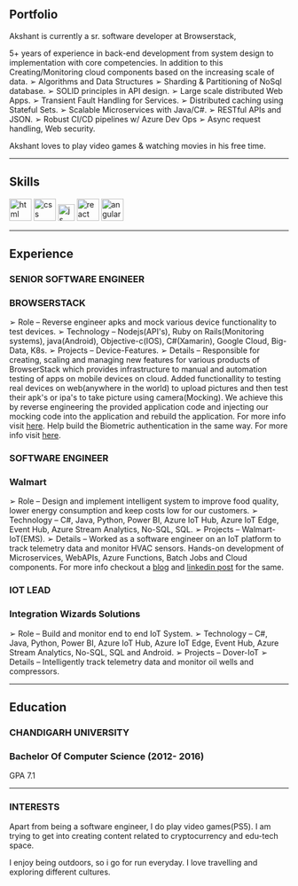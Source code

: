## Portfolio

Akshant is currently a sr. software developer at Browserstack,

5+ years of experience in back-end development from system design to
implementation with core competencies. In addition to this
Creating/Monitoring cloud components based on the increasing scale of data.
➢ Algorithms and Data Structures
➢ Sharding & Partitioning of NoSql database.
➢ SOLID principles in API design.
➢ Large scale distributed Web Apps.
➢ Transient Fault Handling for Services.
➢ Distributed caching using Stateful Sets.
➢ Scalable Microservices with Java/C#.
➢ RESTful APIs and JSON.
➢ Robust CI/CD pipelines w/ Azure Dev Ops
➢ Async request handling, Web security.

Akshant loves to play video games & watching movies in his free time.

---

## Skills

<p align='left'>
  <img src="https://upload.wikimedia.org/wikipedia/commons/thumb/6/61/HTML5_logo_and_wordmark.svg/2048px-HTML5_logo_and_wordmark.svg.png" alt="html" width="40" height="40">
  <img src='https://upload.wikimedia.org/wikipedia/commons/thumb/d/d5/CSS3_logo_and_wordmark.svg/1200px-CSS3_logo_and_wordmark.svg.png' alt="css" width="40" height="40">
  <img src='https://upload.wikimedia.org/wikipedia/commons/6/6a/JavaScript-logo.png' height='30' width='auto' alt="js">
   <img src="https://upload.wikimedia.org/wikipedia/commons/thumb/a/a7/React-icon.svg/1280px-React-icon.svg.png" alt="react" width="auto" height="40"/>
   <img src="https://angular.io/assets/images/logos/angular/angular.svg" alt="angular" width="40" height="40"/>
</p>

---

## Experience

### **SENIOR SOFTWARE ENGINEER**
### BROWSERSTACK

➢ Role – Reverse engineer apks and mock various device functionality to test devices.
➢ Technology – Nodejs(API's), Ruby on Rails(Monitoring systems), java(Android), Objective-c(IOS), C#(Xamarin), Google Cloud, Big-Data, K8s.
➢ Projects – Device-Features.
➢ Details – Responsible for creating, scaling and managing new features for various products of BrowserStack which provides infrastructure to manual and automation testing of apps on mobile devices on cloud. Added functionallity to testing real devices on web(anywhere in the world) to upload pictures and then test their apk's or ipa's to take picture using camera(Mocking). We achieve this by reverse engineering the provided application code and injecting our mocking code into the application and rebuild the application. For more info visit [here](https://www.browserstack.com/docs/app-automate/appium/advanced-features/camera-image-injection).
Help build the Biometric authentication in the same way. For more info visit [here](https://www.browserstack.com/docs/app-automate/appium/advanced-features/biometric-authentication).

### **SOFTWARE ENGINEER**
### Walmart

➢ Role – Design and implement intelligent system to improve food quality, lower energy consumption and keep costs low for our customers.
➢ Technology – C#, Java, Python, Power BI, Azure IoT Hub, Azure IoT Edge, Event Hub, Azure Stream Analytics, No-SQL, SQL.
➢ Projects – Walmart-IoT(EMS).
➢ Details – Worked as a software engineer on an IoT platform to track telemetry data and monitor HVAC sensors. Hands-on development of Microservices, WebAPIs, Azure   Functions, Batch Jobs and Cloud components. For more info checkout a [blog](https://corporate.walmart.com/newsroom/2021/01/14/how-walmart-leverages-iot-to-keep-your-ice-cream-frozen) and [linkedin post](https://www.linkedin.com/posts/walmartglobaltechindia_thisisthatplace-futureofretail-iot-activity-6589896026155520000-lwOh) for the same.

### **IOT LEAD**
### Integration Wizards Solutions

➢ Role – Build and monitor end to end IoT System.
➢ Technology – C#, Java, Python, Power BI, Azure IoT Hub, Azure IoT Edge, Event Hub, Azure Stream Analytics, No-SQL, SQL and Android.
➢ Projects – Dover-IoT
➢ Details – Intelligently track telemetry data and monitor oil wells and compressors. 


---

## Education

### **CHANDIGARH UNIVERSITY**
### Bachelor Of Computer Science (2012- 2016)
GPA 7.1

---

### INTERESTS
Apart from being a software engineer, I do play video games(PS5). I am trying to get into creating content related to cryptocurrency and edu-tech space.

I enjoy being outdoors, so i go for run everyday. I love travelling and exploring different cultures.
